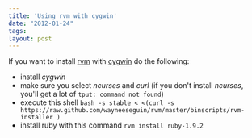 ```yaml
---
title: 'Using rvm with cygwin'
date: "2012-01-24"
tags: 
layout: post
---
```

If you want to install [rvm][0] with [cygwin][1] do the following:

* install *cygwin*
* make sure you select *ncurses* and *curl* (if you don't install *ncurses*, you'll get a lot of `tput: command not found`)
* execute this shell `bash -s stable < <(curl -s https://raw.github.com/wayneeseguin/rvm/master/binscripts/rvm-installer )`
* install ruby with this command `rvm install ruby-1.9.2`

[0]: http://beginrescueend.com/rvm
[1]: http://cygwin.org/
